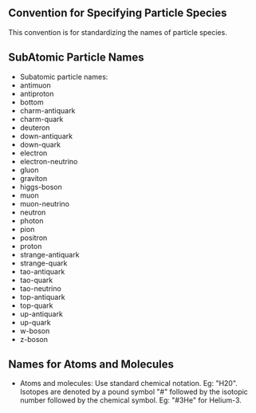 Convention for Specifying Particle Species 
------------------------------------------

This convention is for standardizing the names of particle species.

SubAtomic Particle Names
----------------------------------

 - Subatomic particle names:
  - antimuon
  - antiproton
  - bottom
  - charm-antiquark
  - charm-quark
  - deuteron
  - down-antiquark
  - down-quark
  - electron
  - electron-neutrino
  - gluon
  - graviton
  - higgs-boson
  - muon
  - muon-neutrino
  - neutron
  - photon
  - pion
  - positron
  - proton
  - strange-antiquark
  - strange-quark
  - tao-antiquark
  - tao-quark
  - tao-neutrino
  - top-antiquark
  - top-quark
  - up-antiquark
  - up-quark
  - w-boson
  - z-boson


Names for Atoms and Molecules
-------------------

 - Atoms and molecules: Use standard chemical notation. Eg: "H20". Isotopes are denoted by a pound symbol "#" followed by the isotopic number followed by the chemical symbol. Eg: "#3He" for Helium-3.

